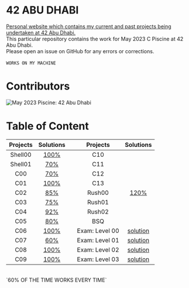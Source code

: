 # 42 ABU DHABI
[Personal website which contains my current and past projects being undertaken at 42 Abu Dhabi.](https://42.nauman.cc/)<br />
This particular repository contains the work for May 2023 C Piscine at 42 Abu Dhabi.<br />
Please open an issue on GitHub for any errors or corrections.<br/>
<br/>
`WORKS ON MY MACHINE` <br />

# Contributors
![May 2023 Piscine: 42 Abu Dhabi](https://42.nauman.cc/Piscine.jpg)

# Table of Content
| Projects      | Solutions  |      | Projects      | Solutions  |
| :--------------:| :----------:| :----------:| :--------------:| :----------:|
| Shell00 | [100%](./Shell00) |     | C10 | |
| Shell01 |  [70%](./Shell01) |     | C11 | |
| C00 | [70%](./C00) |      | C12 | |
| C01 | [100%](./C01) |     | C13 | |
| C02 | [85%](./C02) |      | Rush00 | [120%](./Rush00) |
| C03 |  [75%](./C03) |     | Rush01 | |
| C04 |  [92%](./C04)|      | Rush02 | |
| C05 | [80%](./C05)|     | BSQ | |
| C06 | [100%](./C06) |      | Exam: Level 00 | [solution](./Exam/Level%2000) |
| C07 |  [60%](./C07)|     | Exam: Level 01 | [solution](./Exam/Level%2001) |
| C08 | [100%](./C08) |      | Exam: Level 02 | [solution](./Exam/Level%2002) |
| C09 |  [100%](./C09)|     | Exam: Level 03 | [solution](./Exam/Level%2003)|

<br />
`60% OF THE TIME WORKS EVERY TIME`
<br />

